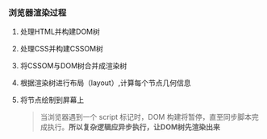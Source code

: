 ### 浏览器渲染过程

1. 处理HTML并构建DOM树

2. 处理CSS并构建CSSOM树

3. 将CSSOM与DOM树合并成渲染树

4. 根据渲染树进行布局（layout）,计算每个节点几何信息

5. 将节点绘制到屏幕上

   > 当浏览器遇到一个 script 标记时，DOM 构建将暂停，直至同步脚本完成执行。**所以复杂逻辑应异步执行，让DOM树先渲染出来**

